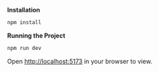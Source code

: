 
**Installation**

```bash
npm install
```

**Running the Project**

```bash
npm run dev
```

Open [http://localhost:5173](http://localhost:5173) in your browser to view.